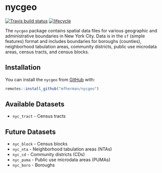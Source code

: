 # nycgeo

[![Travis build status](https://travis-ci.org/mfherman/nycgeo.svg?branch=master)](https://travis-ci.org/mfherman/nycgeo)
  [![lifecycle](https://img.shields.io/badge/lifecycle-experimental-orange.svg)](https://www.tidyverse.org/lifecycle/#experimental)

The `nycgeo` package contains spatial data files for various geographic and administrative boundaries in New York City. Data is in the `sf` (simple features) format and includes boundaries for boroughs (counties), neighborhood tabulation areas, community districts, public use microdata areas, census tracts, and census blocks.

## Installation

You can install the `nycgeo` from [GitHub](https://https://github.com/mfherman/nycgeo) with:

``` r
remotes::install_github("mfherman/nycgeo")
```

## Available Datasets

* `nyc_tract` - Census tracts

## Future Datasets

* `nyc_block` - Census blocks
* `nyc_nta` - Neighborhood tabulation areas (NTAs)
* `nyc_cd` - Community districts (CDs)
* `nyc_puma` - Public use microdata areas (PUMAs)
* `nyc_boro` - Boroughs
